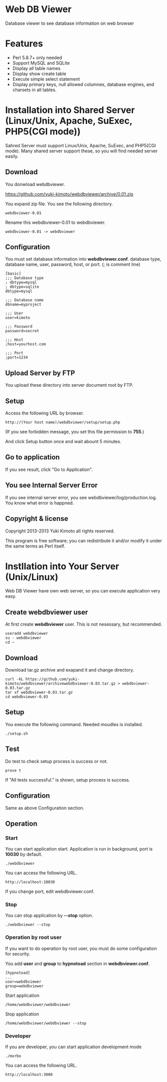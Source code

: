 # Web DB Viewer

Database viewer to see database information on web browser

# Features

* Perl 5.8.7+ only needed
* Support MySQL and SQLite
* Display all table names
* Display show create table
* Execute simple select statement
* Display primary keys, null allowed columnes, database engines, and charsets in all tables.

# Installation into Shared Server (Linux/Unix, Apache, SuExec, PHP5(CGI mode))

Sahred Server must support Linux/Unix, Apache, SuExec, and PHP5(CGI mode).
Many shared server support these,
so you will find needed server easily.

## Download

You donwload webdbviewer.

https://github.com/yuki-kimoto/webdbviewer/archive/0.01.zip

You expand zip file. You see the following directory.

    webdbviewer-0.01

Rename this webdbviewer-0.01 to webdbviewer.

    webdbviewer-0.01 -> webdbviewer

## Configuration

You must set database information into **webdbviewer.conf**.
database type, database name, user, password, host, or port.
(; is comment line)

    [basic]
    ;;; Database type
    ; dbtype=mysql
    ; dbtype=sqlite
    dbtype=mysql

    ;;; Database name
    dbname=myproject

    ;;; User
    user=kimoto

    ;;; Password
    password=secret

    ;;; Host
    ;host=yourhost.com

    ;;; Port
    ;port=1234

## Upload Server by FTP

You upload these directory into server document root by FTP.

## Setup

Access the following URL by browser.

    http://(Your host name)/webdbviewer/setup/setup.php

(If you see forbidden message, you set this file permission to **755**.)

And click Setup button once and wait abount 5 minutes.

## Go to application

If you see result, click "Go to Application".

## You see Internal Server Error

If you see internal server error, you see webdbviewer/log/production.log.
You know what error is happned.

## Copyright & license

Copyright 2013-2013 Yuki Kimoto all rights reserved.

This program is free software; you can redistribute it and/or modify it
under the same terms as Perl itself.

# Instllation into Your Server (Unix/Linux)

Web DB Viewer have own web server,
so you can execute application very easy.

## Create webdbviewer user

At first create **webdbviewer** user. This is not nesessary, but recommended.

    useradd webdbviewer
    su - webdbviewer
    cd ~

## Download

Download tar.gz archive and exapand it and change directory. 

    curl -kL https://github.com/yuki-kimoto/webdbviewer/archivewebdbviewer-0.03.tar.gz > webdbviewer-0.03.tar.gz
    tar xf webdbviewer-0.03.tar.gz
    cd webdbviewer-0.03

## Setup

You execute the following command. Needed moudles is installed.

    ./setup.sh

## Test

Do test to check setup process is success or not.

    prove t

If "All tests successful." is shown, setup process is success.

## Configuration

Same as above Configuration section.

## Operation

### Start

You can start application start.
Application is run in background, port is **10030** by default.

    ./webdbviewer

You can access the following URL.
      
    http://localhost:10030
    
If you change port, edit webdbviewer.conf.

### Stop

You can stop application by **--stop** option.

    ./webdbviewer --stop

### Operation by root user

If you want to do operation by root user,
you must do some configuration for security.

You add **user** and **group** to **hypnotoad** section in **webdbviewer.conf**.

    [hypnotoad]
    ...
    user=webdbviewer
    group=webdbviewer

Start application

    /home/webdbviewer/webdbviewer

Stop application

    /home/webdbviewer/webdbviewer --stop

### Developer

If you are developer, you can start application development mode

    ./morbo

You can access the following URL.
      
    http://localhost:3000
